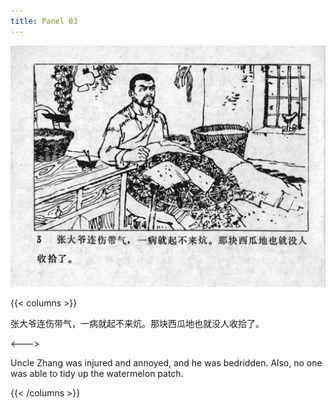 ```yaml
---
title: Panel 03
---
```


![niqiu page](./../../images/niqiu/seifert0397_nqkg_0007_003.jpg)

{{< columns >}}

张大爷连伤带气，一病就起不来炕。那块西瓜地也就没人收拾了。

<--->

Uncle Zhang was injured and annoyed, and he was bedridden. Also, no one was able to tidy up the watermelon patch.

{{< /columns >}}